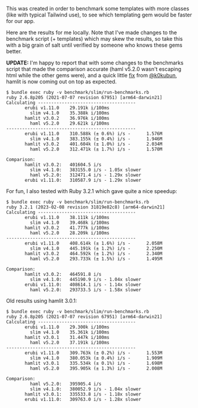 This was created in order to benchmark some templates with more classes (like with typical Tailwind use), to see which templating gem would be faster for our app.

Here are the results for me locally. Note that I've made changes to the benchmark script (+ templates) which may skew the results, so take this with a big grain of salt until verified by someone who knows these gems better. 

**UPDATE:** I'm happy to report that with some changes to the benchmarks script that made the comparison accurate (haml v5.2.0 wasn't escaping html while the other gems were), and a quick little [fix](https://github.com/k0kubun/hamlit/commit/bc5484f5f342e36d6978c0217b0cc48703529be7) from [@k0kubun](https://github.com/k0kubun), hamlit is now coming out on top as expected.

```
$ bundle exec ruby -v benchmark/slim/run-benchmarks.rb
ruby 2.6.8p205 (2021-07-07 revision 67951) [arm64-darwin21]
Calculating -------------------------------------
       erubi v1.11.0    29.191k i/100ms
         slim v4.1.0    35.388k i/100ms
       hamlit v3.0.2    36.976k i/100ms
         haml v5.2.0    29.621k i/100ms
-------------------------------------------------
       erubi v1.11.0    310.588k (± 0.6%) i/s -      1.576M
         slim v4.1.0    383.155k (± 0.4%) i/s -      1.946M
       hamlit v3.0.2    401.604k (± 1.0%) i/s -      2.034M
         haml v5.2.0    312.471k (± 1.7%) i/s -      1.570M

Comparison:
       hamlit v3.0.2:   401604.5 i/s
         slim v4.1.0:   383155.0 i/s - 1.05x slower
         haml v5.2.0:   312471.4 i/s - 1.29x slower
       erubi v1.11.0:   310587.9 i/s - 1.29x slower
```

For fun, I also tested with Ruby 3.2.1 which gave quite a nice speedup:

```
$ bundle exec ruby -v benchmark/slim/run-benchmarks.rb
ruby 3.2.1 (2023-02-08 revision 31819e82c8) [arm64-darwin21]
Calculating -------------------------------------
       erubi v1.11.0    38.111k i/100ms
         slim v4.1.0    39.468k i/100ms
       hamlit v3.0.2    41.777k i/100ms
         haml v5.2.0    28.209k i/100ms
-------------------------------------------------
       erubi v1.11.0    408.614k (± 1.6%) i/s -      2.058M
         slim v4.1.0    445.191k (± 1.2%) i/s -      2.250M
       hamlit v3.0.2    464.592k (± 1.2%) i/s -      2.340M
         haml v5.2.0    293.733k (± 1.5%) i/s -      1.495M

Comparison:
       hamlit v3.0.2:   464591.8 i/s
         slim v4.1.0:   445190.9 i/s - 1.04x slower
       erubi v1.11.0:   408614.1 i/s - 1.14x slower
         haml v5.2.0:   293733.5 i/s - 1.58x slower
```

Old results using hamlit 3.0.1:

```
$ bundle exec ruby -v benchmark/slim/run-benchmarks.rb 
ruby 2.6.8p205 (2021-07-07 revision 67951) [arm64-darwin21]
Calculating -------------------------------------
       erubi v1.11.0    29.300k i/100ms
         slim v4.1.0    35.361k i/100ms
       hamlit v3.0.1    31.447k i/100ms
         haml v5.2.0    37.191k i/100ms
-------------------------------------------------
       erubi v1.11.0    309.763k (± 0.2%) i/s -      1.553M
         slim v4.1.0    380.053k (± 0.4%) i/s -      1.909M
       hamlit v3.0.1    335.534k (± 0.1%) i/s -      1.698M
         haml v5.2.0    395.905k (± 1.3%) i/s -      2.008M

Comparison:
         haml v5.2.0:   395905.4 i/s
         slim v4.1.0:   380052.9 i/s - 1.04x slower
       hamlit v3.0.1:   335533.8 i/s - 1.18x slower
       erubi v1.11.0:   309763.0 i/s - 1.28x slower
```
